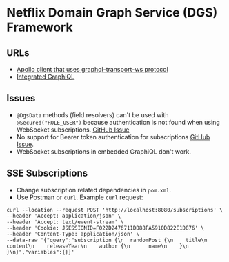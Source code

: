 # Netflix Domain Graph Service (DGS) Framework

## URLs

* [Apollo client that uses graphql-transport-ws protocol](http://localhost:8080/apollo/index.html)
* [Integrated GraphiQL](http://localhost:8080/graphiql)

## Issues

* `@DgsData` methods (field resolvers) can't be used with `@Secured("ROLE_USER")` because authentication is not found when using WebSocket subscriptions. [GitHub Issue](https://github.com/Netflix/dgs-framework/issues/458)
* No support for Bearer token authentication for subscriptions [GitHub Issue](https://github.com/Netflix/dgs-framework/issues/450).
* WebSocket subscriptions in embedded GraphiQL don't work.

## SSE Subscriptions

* Change subscription related dependencies in `pom.xml`.
* Use Postman or `curl`. Example `curl` request:

```
curl --location --request POST 'http://localhost:8080/subscriptions' \
--header 'Accept: application/json' \
--header 'Accept: text/event-stream' \
--header 'Cookie: JSESSIONID=F022D2476711DD88FA5910D822E1D876' \
--header 'Content-Type: application/json' \
--data-raw '{"query":"subscription {\n  randomPost {\n    title\n    content\n    releaseYear\n    author {\n      name\n    }\n  }\n}","variables":{}}'
```
